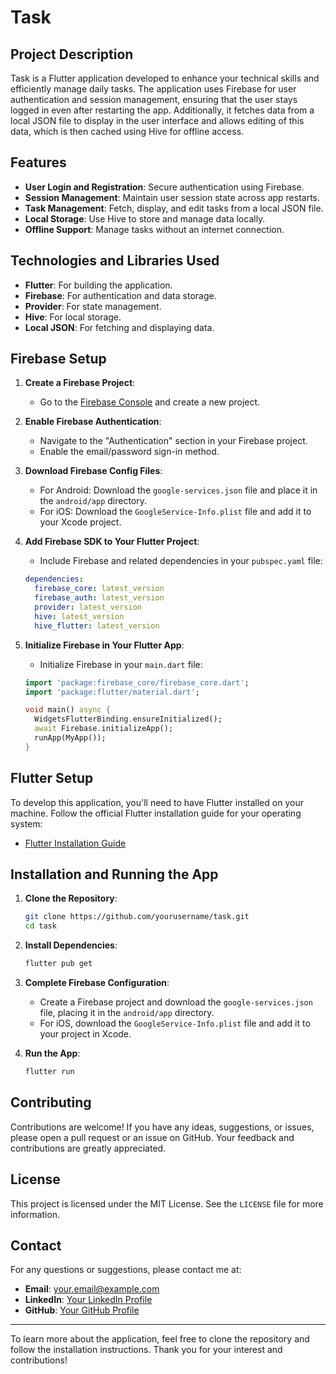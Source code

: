# Task

## Project Description
Task is a Flutter application developed to enhance your technical skills and efficiently manage daily tasks. The application uses Firebase for user authentication and session management, ensuring that the user stays logged in even after restarting the app. Additionally, it fetches data from a local JSON file to display in the user interface and allows editing of this data, which is then cached using Hive for offline access.

## Features
- **User Login and Registration**: Secure authentication using Firebase.
- **Session Management**: Maintain user session state across app restarts.
- **Task Management**: Fetch, display, and edit tasks from a local JSON file.
- **Local Storage**: Use Hive to store and manage data locally.
- **Offline Support**: Manage tasks without an internet connection.

## Technologies and Libraries Used
- **Flutter**: For building the application.
- **Firebase**: For authentication and data storage.
- **Provider**: For state management.
- **Hive**: For local storage.
- **Local JSON**: For fetching and displaying data.

## Firebase Setup
1. **Create a Firebase Project**:
    - Go to the [Firebase Console](https://console.firebase.google.com/) and create a new project.

2. **Enable Firebase Authentication**:
    - Navigate to the "Authentication" section in your Firebase project.
    - Enable the email/password sign-in method.

3. **Download Firebase Config Files**:
    - For Android: Download the `google-services.json` file and place it in the `android/app` directory.
    - For iOS: Download the `GoogleService-Info.plist` file and add it to your Xcode project.

4. **Add Firebase SDK to Your Flutter Project**:
    - Include Firebase and related dependencies in your `pubspec.yaml` file:
    ```yaml
    dependencies:
      firebase_core: latest_version
      firebase_auth: latest_version
      provider: latest_version
      hive: latest_version
      hive_flutter: latest_version
    ```

5. **Initialize Firebase in Your Flutter App**:
    - Initialize Firebase in your `main.dart` file:
    ```dart
    import 'package:firebase_core/firebase_core.dart';
    import 'package:flutter/material.dart';

    void main() async {
      WidgetsFlutterBinding.ensureInitialized();
      await Firebase.initializeApp();
      runApp(MyApp());
    }
    ```

## Flutter Setup
To develop this application, you'll need to have Flutter installed on your machine. Follow the official Flutter installation guide for your operating system:

- [Flutter Installation Guide](https://flutter.dev/docs/get-started/install)

## Installation and Running the App
1. **Clone the Repository**:
    ```bash
    git clone https://github.com/yourusername/task.git
    cd task
    ```

2. **Install Dependencies**:
    ```bash
    flutter pub get
    ```

3. **Complete Firebase Configuration**:
    - Create a Firebase project and download the `google-services.json` file, placing it in the `android/app` directory.
    - For iOS, download the `GoogleService-Info.plist` file and add it to your project in Xcode.

4. **Run the App**:
    ```bash
    flutter run
    ```

## Contributing
Contributions are welcome! If you have any ideas, suggestions, or issues, please open a pull request or an issue on GitHub. Your feedback and contributions are greatly appreciated.

## License
This project is licensed under the MIT License. See the `LICENSE` file for more information.

## Contact
For any questions or suggestions, please contact me at:
- **Email**: [your.email@example.com](mailto:your.email@example.com)
- **LinkedIn**: [Your LinkedIn Profile](https://www.linkedin.com/in/yourprofile)
- **GitHub**: [Your GitHub Profile](https://github.com/yourusername)

---

To learn more about the application, feel free to clone the repository and follow the installation instructions. Thank you for your interest and contributions!

